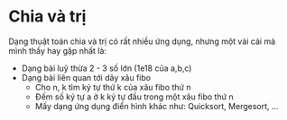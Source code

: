 # Chia và trị

Dạng thuật toán chia và trị có rất nhiều ứng dụng, nhưng một vài cái mà mình thấy hay gặp nhất là:
- Dạng bài luỹ thừa 2 - 3 số lớn (1e18 của a,b,c)
- Dạng bài liên quan tới dãy xâu fibo
  - Cho n, k tìm ký tự thứ k của xâu fibo thứ n
  - Đếm số ký tự a ở k ký tự đầu trong một xâu fibo thứ n
  - Mấy dạng ứng dụng điển hình khác như: Quicksort, Mergesort, ...
